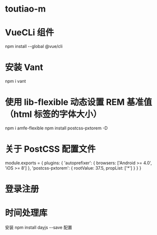 # toutiao-m
# VueCLi 组件
npm install --global @vue/cli
# 安装 Vant
npm i vant

# 使用 lib-flexible 动态设置 REM 基准值（html 标签的字体大小）
npm i amfe-flexible
npm install postcss-pxtorem -D
# 关于 PostCSS 配置文件
module.exports = {
  plugins: {
    'autoprefixer': {
      browsers: ['Android >= 4.0', 'iOS >= 8']
    },
    'postcss-pxtorem': {
      rootValue: 37.5,
      propList: ['*']
    }
  }
}

# 登录注册

# 时间处理库
安装 npm install dayjs --save
配置

